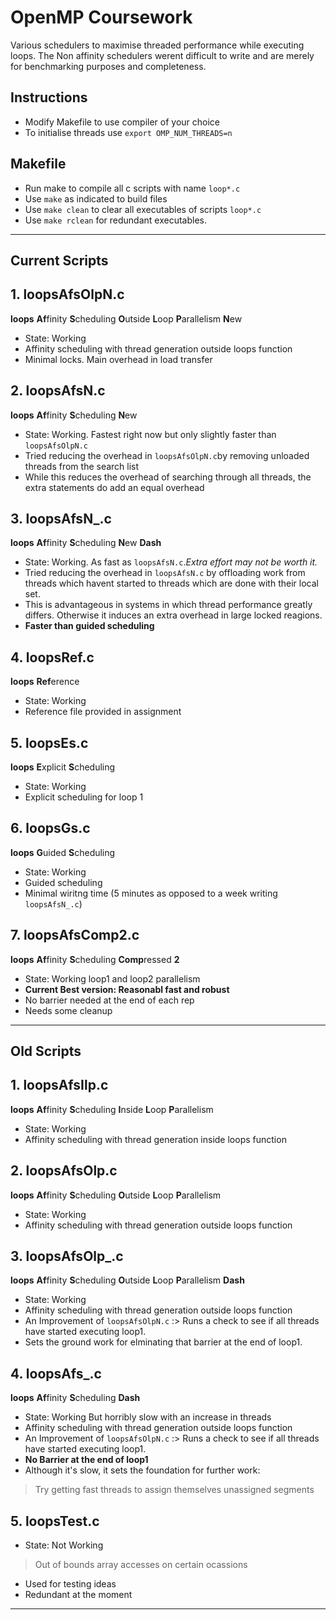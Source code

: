 # OpenMP Coursework

Various schedulers to maximise threaded performance while executing loops. The Non affinity schedulers werent difficult to write and are merely for benchmarking purposes and completeness.

## Instructions
* Modify Makefile to use compiler of your choice
* To initialise threads use `export OMP_NUM_THREADS=n`

## Makefile
* Run make to compile all c scripts with name `loop*.c`
* Use `make` as indicated to build files
* Use `make clean` to clear all executables of scripts `loop*.c`
* Use `make rclean` for redundant executables. 

***

## Current Scripts

## 1. loopsAfsOlpN.c
**loops** **Af**finity **S**cheduling **O**utside **L**oop **P**arallelism **N**ew
* State: Working
* Affinity scheduling with thread generation outside loops function
* Minimal locks. Main overhead in load transfer

## 2. loopsAfsN.c
**loops** **Af**finity **S**cheduling **N**ew
* State: Working. Fastest right now but only slightly faster than `loopsAfsOlpN.c`
* Tried reducing the overhead in `loopsAfsOlpN.c`by removing unloaded threads from the search list 
* While this reduces the overhead of searching through all threads, the extra statements do add an equal overhead 

## 3. loopsAfsN\_.c
**loops** **Af**finity **S**cheduling **N**ew **Dash**
* State: Working. As fast as `loopsAfsN.c`.*Extra effort may not be worth it.*  
* Tried reducing the overhead in `loopsAfsN.c` by offloading work from threads which havent started to threads which are done with their local set. 
* This is advantageous in systems in which thread performance greatly differs. Otherwise it induces an extra overhead in large locked reagions.
* **Faster than guided scheduling**

## 4. loopsRef.c
**loops** **Ref**erence
* State: Working
* Reference file provided in assignment

## 5. loopsEs.c 
**loops** **E**xplicit **S**cheduling
* State: Working
* Explicit scheduling for loop 1

## 6. loopsGs.c 
**loops** **G**uided **S**cheduling
* State: Working
* Guided scheduling 
* Minimal wiritng time (5 minutes as opposed to a week writing `loopsAfsN_.c`)

## 7. loopsAfsComp2.c
**loops** **Af**finity **S**cheduling **Comp**ressed **2**
* State: Working loop1 and loop2 parallelism
* **Current Best version: Reasonabl fast and robust**
* No barrier needed at the end of each rep
* Needs some cleanup

***

## Old Scripts

## 1. loopsAfsIlp.c
**loops** **Af**finity **S**cheduling **I**nside **L**oop **P**arallelism
* State: Working
* Affinity scheduling with thread generation inside loops function

## 2. loopsAfsOlp.c
**loops** **Af**finity **S**cheduling **O**utside **L**oop **P**arallelism
* State: Working
* Affinity scheduling with thread generation outside loops function

## 3. loopsAfsOlp\_.c
**loops** **Af**finity **S**cheduling **O**utside **L**oop **P**arallelism **Dash**
* State: Working
* Affinity scheduling with thread generation outside loops function
* An Improvement of `loopsAfsOlpN.c` :> Runs a check to see if all threads have started executing  loop1.
* Sets the ground work for elminating that barrier at the end of loop1.

## 4. loopsAfs\_.c
**loops** **Af**finity **S**cheduling **Dash**
* State: Working But horribly slow with an increase in threads
* Affinity scheduling with thread generation outside loops function
* An Improvement of `loopsAfsOlpN.c` :> Runs a check to see if all threads have started executing  loop1.
* **No Barrier at the end of loop1**
* Although it's slow, it sets the foundation for further work:
> Try getting fast threads to assign themselves unassigned segments

## 5. loopsTest.c
* State: Not Working
> Out of bounds array accesses on certain ocassions
* Used for testing ideas
* Redundant at the moment

***
